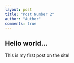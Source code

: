 ```yaml
--- 
layout: post
title: "Post Number 2"
author: "Author"
comments: true
---
```


## Hello world...

This is my first post on the site!